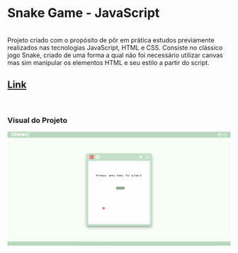 # Snake Game - JavaScript
<br />
Projeto criado com o propósito de pôr em prática estudos previamente realizados nas tecnologias JavaScript, HTML e CSS. Consiste no clássico jogo Snake, criado de uma forma a qual não foi necessário utilizar canvas mas sim manipular os elementos HTML e seu estilo a partir do script.

## [Link](https://amaralltx.github.io/snakegame/)

<br />
<h3>Visual do Projeto</h3>
<img src="images/playing.gif" alt="">
